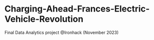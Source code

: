 # Charging-Ahead-Frances-Electric-Vehicle-Revolution
Final Data Analytics project @Ironhack (November 2023)
